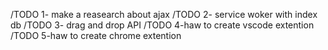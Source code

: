 /TODO 1- make a reasearch about ajax 
/TODO 2- service woker with index db
/TODO 3- drag and drop API 
/TODO 4-haw to create vscode extention
/TODO 5-haw to create chrome extention
